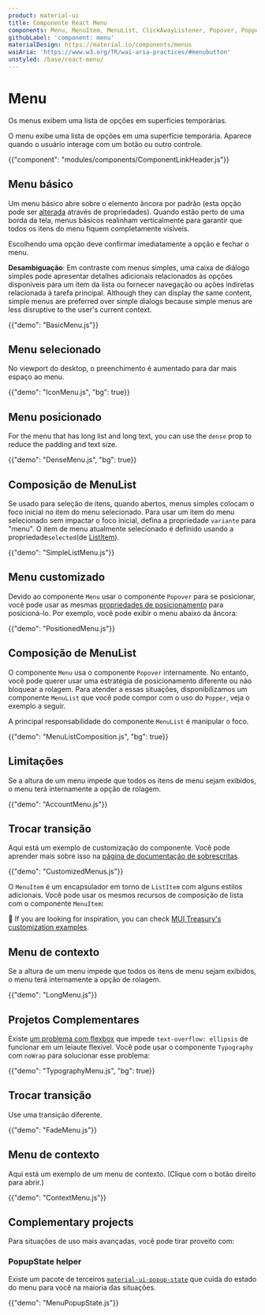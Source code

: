 ```yaml
---
product: material-ui
title: Componente React Menu
components: Menu, MenuItem, MenuList, ClickAwayListener, Popover, Popper
githubLabel: 'component: menu'
materialDesign: https://material.io/components/menus
waiAria: 'https://www.w3.org/TR/wai-aria-practices/#menubutton'
unstyled: /base/react-menu/
---
```


# Menu

<p class="description">Os menus exibem uma lista de opções em superfícies temporárias.</p>

O menu exibe uma lista de opções em uma superfície temporária. Aparece quando o usuário interage com um botão ou outro controle.

{{"component": "modules/components/ComponentLinkHeader.js"}}

## Menu básico

Um menu básico abre sobre o elemento âncora por padrão (esta opção pode ser [alterada](#menu-positioning) através de propriedades). Quando estão perto de uma borda da tela, menus básicos realinham verticalmente para garantir que todos os itens do menu fiquem completamente visíveis.

Escolhendo uma opção deve confirmar imediatamente a opção e fechar o menu.

**Desambiguação**: Em contraste com menus simples, uma caixa de diálogo simples pode apresentar detalhes adicionais relacionados às opções disponíveis para um item da lista ou fornecer navegação ou ações indiretas relacionada à tarefa principal. Although they can display the same content, simple menus are preferred over simple dialogs because simple menus are less disruptive to the user's current context.

{{"demo": "BasicMenu.js"}}

## Menu selecionado

No viewport do desktop, o preenchimento é aumentado para dar mais espaço ao menu.

{{"demo": "IconMenu.js", "bg": true}}

## Menu posicionado

For the menu that has long list and long text, you can use the `dense` prop to reduce the padding and text size.

{{"demo": "DenseMenu.js", "bg": true}}

## Composição de MenuList

Se usado para seleção de itens, quando abertos, menus simples colocam o foco inicial no item do menu selecionado. Para usar um item do menu selecionado sem impactar o foco inicial, defina a propriedade `variante` para "menu". O item de menu atualmente selecionado é definido usando a propriedade`selected`(de [ListItem](/material-ui/api/list-item/)).

{{"demo": "SimpleListMenu.js"}}

## Menu customizado

Devido ao componente `Menu` usar o componente `Popover` para se posicionar, você pode usar as mesmas [propriedades de posicionamento](/material-ui/react-popover/#anchor-playground) para posicioná-lo. Por exemplo, você pode exibir o menu abaixo da âncora:

{{"demo": "PositionedMenu.js"}}

## Composição de MenuList

O componente `Menu` usa o componente `Popover` internamente. No entanto, você pode querer usar uma estratégia de posicionamento diferente ou não bloquear a rolagem. Para atender a essas situações, disponibilizamos um componente `MenuList` que você pode compor com o uso do `Popper`, veja o exemplo a seguir.

A principal responsabilidade do componente `MenuList` é manipular o foco.

{{"demo": "MenuListComposition.js", "bg": true}}

## Limitações

Se a altura de um menu impede que todos os itens de menu sejam exibidos, o menu terá internamente a opção de rolagem.

{{"demo": "AccountMenu.js"}}

## Trocar transição

Aqui está um exemplo de customização do componente. Você pode aprender mais sobre isso na [página de documentação de sobrescritas](/material-ui/customization/how-to-customize/).

{{"demo": "CustomizedMenus.js"}}

O `MenuItem` é um encapsulador em torno de `ListItem` com alguns estilos adicionais. Você pode usar os mesmos recursos de composição de lista com o componente `MenuItem`:

🎨 If you are looking for inspiration, you can check [MUI Treasury's customization examples](https://mui-treasury.com/styles/menu/).

## Menu de contexto

Se a altura de um menu impede que todos os itens de menu sejam exibidos, o menu terá internamente a opção de rolagem.

{{"demo": "LongMenu.js"}}

## Projetos Complementares

Existe [um problema com flexbox](https://bugs.chromium.org/p/chromium/issues/detail?id=327437) que impede `text-overflow: ellipsis` de funcionar em um leiaute flexível. Você pode usar o componente `Typography` com `noWrap` para solucionar esse problema:

{{"demo": "TypographyMenu.js", "bg": true}}

## Trocar transição

Use uma transição diferente.

{{"demo": "FadeMenu.js"}}

## Menu de contexto

Aqui está um exemplo de um menu de contexto. (Clique com o botão direito para abrir.)

{{"demo": "ContextMenu.js"}}

## Complementary projects

Para situações de uso mais avançadas, você pode tirar proveito com:

### PopupState helper

Existe um pacote de terceiros [`material-ui-popup-state`](https://github.com/jcoreio/material-ui-popup-state) que cuida do estado do menu para você na maioria das situações.

{{"demo": "MenuPopupState.js"}}
